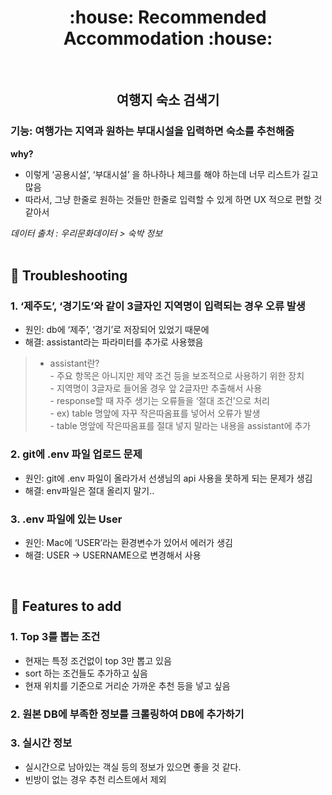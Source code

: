 <h1 align="center">:house: Recommended Accommodation :house:</h1>
<br>

<h2 align="center">여행지 숙소 검색기</h2>

### 기능: 여행가는 지역과 원하는 부대시설을 입력하면 숙소를 추천해줌

**why?**
- 이렇게 ‘공용시설’, ‘부대시설’ 을 하나하나 체크를 해야 하는데 너무 리스트가 길고 많음
- 따라서, 그냥 한줄로 원하는 것들만 한줄로 입력할 수 있게 하면 UX 적으로 편할 것 같아서

_데이터 출처 : 우리문화데이터 > 숙박 정보_
<br>
<br>

## :firecracker: Troubleshooting

### 1. ‘제주도’, ‘경기도’와 같이 3글자인 지역명이 입력되는 경우 오류 발생
- 원인: db에 ‘제주’, ‘경기’로 저장되어 있었기 때문에
- 해결: assistant라는 파라미터를 추가로 사용했음
>  * assistant란?   
    - 주요 항목은 아니지만 제약 조건 등을 보조적으로 사용하기 위한 장치   
    - 지역명이 3글자로 들어올 경우 앞 2글자만 추출해서 사용   
    - response할 때 자주 생기는 오류들을 ‘절대 조건’으로 처리   
    - ex) table 명앞에 자꾸 작은따옴표를 넣어서 오류가 발생   
    - table 명앞에 작은따옴표를 절대 넣지 말라는 내용을 assistant에 추가
### 2. git에 .env 파일 업로드 문제
- 원인: git에 .env 파일이 올라가서 선생님의 api 사용을 못하게 되는 문제가 생김
- 해결: env파일은 절대 올리지 말기..
### 3. .env 파일에 있는 User 
- 원인: Mac에 ‘USER’라는 환경변수가 있어서 에러가 생김
- 해결: USER → USERNAME으로 변경해서 사용
<br>

## :dart: Features to add
### 1. Top 3를 뽑는 조건
- 현재는 특정 조건없이 top 3만 뽑고 있음
- sort 하는 조건들도 추가하고 싶음
- 현재 위치를 기준으로 거리순 가까운 추천 등을 넣고 싶음
### 2. 원본 DB에 부족한 정보를 크롤링하여 DB에 추가하기
### 3. 실시간 정보
- 실시간으로 남아있는 객실 등의 정보가 있으면 좋을 것 같다.
- 빈방이 없는 경우 추천 리스트에서 제외
